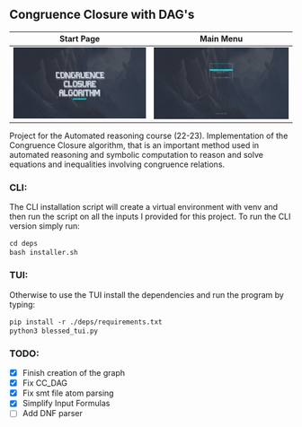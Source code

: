 ## Congruence Closure with DAG's 

Start Page | Main Menu  
:-------------------------:|:-------------------------:
  ![](./images/start.png)  |   ![](./images/menu.png)


Project for the Automated reasoning course (22-23). 
Implementation of the Congruence Closure algorithm, that is an important method used in automated
reasoning and symbolic computation to reason and solve equations and inequalities involving congruence relations.

### CLI: 
The CLI installation script will create a virtual environment with venv and then run the script on all the inputs I provided for this project.
To run the CLI version simply run: 
```
cd deps
bash installer.sh
```

### TUI: 
Otherwise to use the TUI install the dependencies and run the program by typing:  
```
pip install -r ./deps/requirements.txt
python3 blessed_tui.py
```


### TODO:
- [x] Finish creation of the graph
- [x] Fix CC_DAG 
- [x] Fix smt file atom parsing  
- [x] Simplify Input Formulas
- [ ] Add DNF parser 
